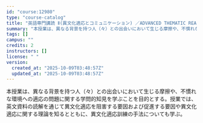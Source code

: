 ```yaml
---
id: "course:12980"
type: "course-catalog"
title: "英語専門講読 Ⅱ(異文化適応とコミュニケーション) ／ADVANCED THEMATIC READING Ⅱ"
summary: "本授業は、異なる背景を持つ人（々）との出会いにおいて生じる摩擦や、不慣れな環境への適応の問題に関する学問的知見を学ぶことを目的とする。授業では、英文資料の読解を通じて異文化適応を阻害する要因および促進する要因や異文化適応に関する理論を知ると…"
tags: []
campus: ""
credits: 2
instructors: []
license: " "
version:
  created_at: "2025-10-09T03:48:57Z"
  updated_at: "2025-10-09T03:48:57Z"
---
```


本授業は、異なる背景を持つ人（々）との出会いにおいて生じる摩擦や、不慣れな環境への適応の問題に関する学問的知見を学ぶことを目的とする。授業では、英文資料の読解を通じて異文化適応を阻害する要因および促進する要因や異文化適応に関する理論を知るとともに、異文化適応訓練の手法についても学ぶ。
